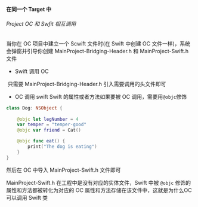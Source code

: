 #### 在同一个 Target 中

###### Project OC 和 Swfit 相互调用

当你在 OC 项目中建立一个 Scwift 文件时(在 Swift 中创建 OC 文件一样)，系统会弹窗并引导你创建 MainProject-Bridging-Header.h 和 MainProject-Swift.h 文件

- Swift 调用 OC

​	 只需要 MainProject-Bridging-Header.h 引入需要调用的头文件即可

- OC 调用 swift 
   Swift 的属性或者方法如果要被 OC 调用，需要用`@objc`修饰

```swift
class Dog: NSObject {
    
    @objc let legNumber = 4
    var temper = "temper-good"
    @objc var friend = Cat()

    @objc func eat() {
        print("The dog is eating")
    }
}
```

然后在 OC 中导入 MainProject-Swift.h 文件即可

MainProject-Swift.h 在工程中是没有对应的实体文件，Swift 中被 `@objc` 修饰的属性和方法都被转化为对应的 OC 属性和方法存储在该文件中，这就是为什么OC 可以调用 Swift 类